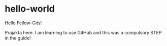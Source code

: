 # hello-world

Hello Fellow-Gits!

Prajakta here. I am learning to use GitHub and this was a compulsory STEP in the guide!
